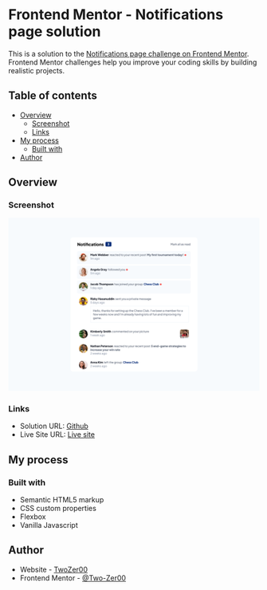 # Frontend Mentor - Notifications page solution

This is a solution to the [Notifications page challenge on Frontend Mentor](https://www.frontendmentor.io/challenges/notifications-page-DqK5QAmKbC). Frontend Mentor challenges help you improve your coding skills by building realistic projects. 

## Table of contents

- [Overview](#overview)
  - [Screenshot](#screenshot)
  - [Links](#links)
- [My process](#my-process)
  - [Built with](#built-with)
- [Author](#author)

## Overview

### Screenshot

![](./screenshot.png)

### Links

- Solution URL: [Github](https://github.com/Two-Zer00/notifications-page-main)
- Live Site URL: [Live site](https://two-zer00.github.io/notifications-page-main/)

## My process

### Built with

- Semantic HTML5 markup
- CSS custom properties
- Flexbox
- Vanilla Javascript

## Author

- Website - [TwoZer00](https://twozer00.dev)
- Frontend Mentor - [@Two-Zer00](https://www.frontendmentor.io/profile/Two-Zer00)